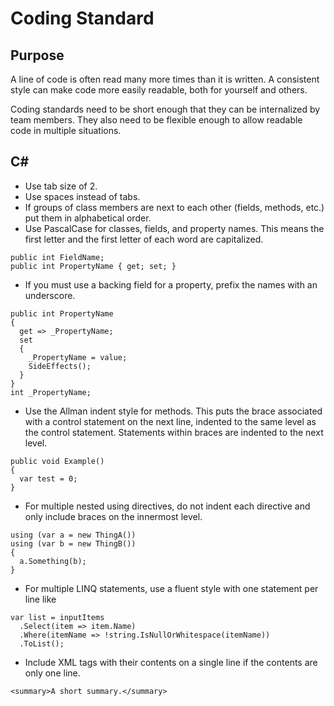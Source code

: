 # Coding Standard

## Purpose
A line of code is often read many more times than it is written. A consistent style can make code more easily readable, both for yourself and others.

Coding standards need to be short enough that they can  be internalized by team members. They also need to be flexible enough to allow readable code in multiple situations.

## C# #
* Use tab size of 2.
* Use spaces instead of tabs.
* If groups of class members are next to each other (fields, methods, etc.) put them in alphabetical order.
* Use PascalCase for classes, fields, and property names. This means the first letter and the first letter of each word are capitalized.

````
public int FieldName;
public int PropertyName { get; set; }
````

* If you must use a backing field for a property, prefix the names with an underscore. 

````
public int PropertyName
{
  get => _PropertyName;
  set 
  { 
    _PropertyName = value; 
    SideEffects();
  }
}
int _PropertyName;

````

* Use the Allman indent style for methods. This puts the brace associated with a control statement on the next line, indented to the same level as the control statement. Statements within braces are indented to the next level.

````
public void Example()
{
  var test = 0;
}
````

* For multiple nested using directives, do not indent each directive and only include braces on the innermost level.

````
using (var a = new ThingA())
using (var b = new ThingB())
{
  a.Something(b);
}
````

* For multiple LINQ statements, use a fluent style with one statement per line like
````
var list = inputItems
  .Select(item => item.Name)
  .Where(itemName => !string.IsNullOrWhitespace(itemName))
  .ToList();
````

* Include XML tags with their contents on a single line if the contents are only one line.

````
<summary>A short summary.</summary>
````
